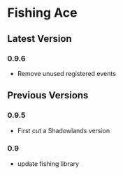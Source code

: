 # Fishing Ace

## Latest Version

### 0.9.6

- Remove unused registered events

## Previous Versions

### 0.9.5

- First cut a Shadowlands version

### 0.9

- update fishing library

